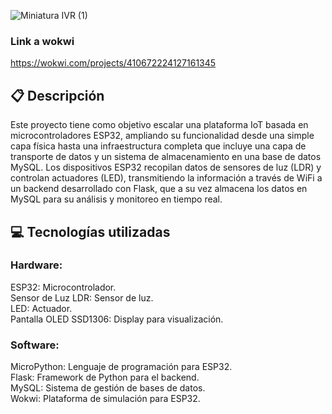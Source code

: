![Miniatura IVR (1)](https://github.com/user-attachments/assets/0290406f-7b30-4855-a57c-80bfd41d62fe)

### Link a wokwi
https://wokwi.com/projects/410672224127161345

## 📋 Descripción
Este proyecto tiene como objetivo escalar una plataforma IoT basada en microcontroladores ESP32, ampliando su funcionalidad desde una simple capa física hasta una infraestructura completa que incluye una capa de transporte de datos y un sistema de almacenamiento en una base de datos MySQL. Los dispositivos ESP32 recopilan datos de sensores de luz (LDR) y controlan actuadores (LED), transmitiendo la información a través de WiFi a un backend desarrollado con Flask, que a su vez almacena los datos en MySQL para su análisis y monitoreo en tiempo real.

## 💻 Tecnologías utilizadas

### Hardware:
ESP32: Microcontrolador.<br />
Sensor de Luz LDR: Sensor de luz.<br />
LED: Actuador.<br />
Pantalla OLED SSD1306: Display para visualización.<br />

### Software:
MicroPython: Lenguaje de programación para ESP32.<br />
Flask: Framework de Python para el backend.<br />
MySQL: Sistema de gestión de bases de datos.<br />
Wokwi: Plataforma de simulación para ESP32.<br />
